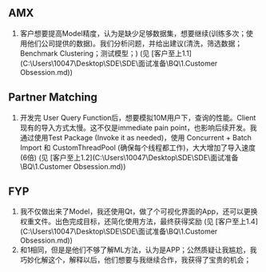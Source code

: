## AMX

1. 客户想要提高Model精度，认为是缺少足够数据集，想要继续(训练多次；使用他们公司提供的数据)。我们分析问题，并给出建议(清洗，筛选数据；Benchmark Clustering；测试模型；)
   (见 [客户至上1.1](C:\Users\10047\Desktop\SDE\SDE\面试准备\BQ\1.Customer Obsession.md))







## Partner Matching

1. 开发完 User Query Function后，想要模拟10M用户下，查询的性能。Client现有的导入方式太慢。这不仅是immediate pain point，也影响后续开发。我通过使用Test Package (Invoke it as needed)，使用 Concurrent + Batch Import 和 CustomThreadPool (确保每个线程都工作)，大大增加了导入速度(6倍)
   (见 [客户至上1.2](C:\Users\10047\Desktop\SDE\SDE\面试准备\BQ\1.Customer Obsession.md))





## FYP

1. 我不仅做出来了Model，我还使用Qt，做了个可视化界面的App，还可以更换权重文件。出色完成目标，还简化使用方法，最终获得奖励
   (见 [客户至上1.4](C:\Users\10047\Desktop\SDE\SDE\面试准备\BQ\1.Customer Obsession.md))
2. 和1相同，但是是他们不够了解ML方法，认为是APP；公然质疑让我尴尬，我巧妙化解这个，解释以后，他们想要与我继续合作，我获得了宝贵的机会；
